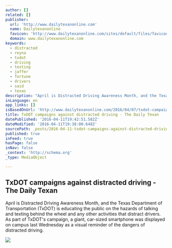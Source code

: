 ```yaml
---
author: []
related: []
publisher:
  url: 'http://www.dailytexanonline.com'
  name: Dailytexanonline
  favicon: 'http://www.dailytexanonline.com/sites/default/files/favicon_0.ico'
  domain: www.dailytexanonline.com
keywords:
  - distracted
  - reyna
  - txdot
  - driving
  - texting
  - jaffer
  - fortune
  - drivers
  - said
  - texas
description: "April is Distracted Driving Awareness Month, and the Texas Department of Transportation (TxDOT) is educating the public on the hazards of talking and texting behind the wheel and any other activities that distract drivers. As part of TxDOT's campaign, a giant, car-sized smartphone was displayed on campus last Wednesday as a visual reminder of the dangers of distracted driving."
inLanguage: en
app_links: []
isBasedOnUrl: 'http://www.dailytexanonline.com/2016/04/07/txdot-campaigns-against-distracted-driving'
title: TxDOT campaigns against distracted driving - The Daily Texan
datePublished: '2016-04-11T19:42:51.582Z'
dateModified: '2016-04-11T19:38:00.648Z'
sourcePath: _posts/2016-04-11-txdot-campaigns-against-distracted-driving-the-daily-texan.md
published: true
inFeed: true
hasPage: false
inNav: false
_context: 'http://schema.org'
_type: MediaObject

---
```

<article style=""><h1>TxDOT campaigns against distracted driving - The Daily Texan</h1><p>April is Distracted Driving Awareness Month, and the Texas Department of Transportation (TxDOT) is educating the public on the hazards of talking and texting behind the wheel and any other activities that distract drivers. As part of TxDOT's campaign, a giant, car-sized smartphone was displayed on campus last Wednesday as a visual reminder of the dangers of distracted driving.</p><img src="http://www.dailytexanonline.com/sites/default/files/images/2015/04/STOCKTOWER_393552_10151387259366258_271700243_n.jpeg" /></article>